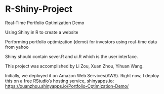 # R-Shiny-Project
Real-Time Portfolio Optimization Demo

Using Shiny in R to create a website

Performing portfolio optimization (demo) for investors using real-time data from yahoo

Shiny should contain sever.R and ui.R which is the user interface.


This project was accomplished by Li Zou, Xuan Zhou, Yihuan Wang.

Initially, we deployed it on Amazon Web Services(AWS). Right now, I deploy this on a free RStudio’s hosting service, shinyapps.io:
https://xuanzhou.shinyapps.io/Portfolio-Optimization-Demo/
